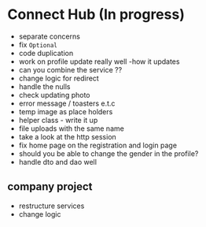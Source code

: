 # Connect Hub (In progress)
 - separate concerns
 - fix `Optional`
 - code duplication
 - work on profile update really well -how it updates
 - can you combine the service ??
 - change logic for redirect
 - handle the nulls
 - check updating photo
 - error message / toasters e.t.c
 - temp image as place holders
 - helper class - write it up
 - file uploads with the same name
 - take a look at the http session
 - fix home page on the registration and login page
 - should you be able to change the gender in the profile?
 - handle dto and dao well

## company project
   - restructure services
   - change logic